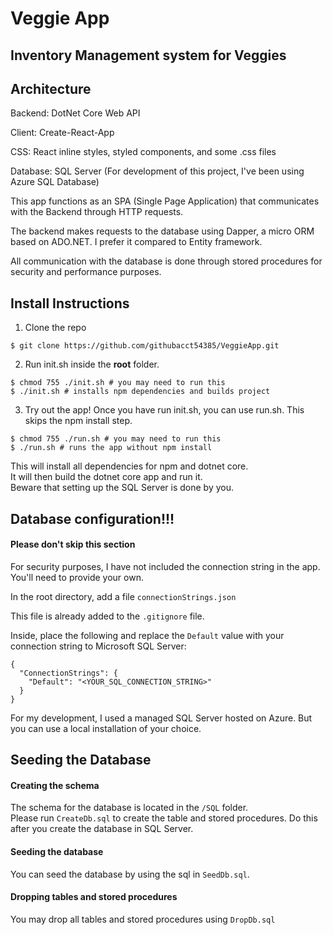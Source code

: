 # Veggie App

## Inventory Management system for Veggies

## Architecture

Backend: DotNet Core Web API

Client: Create-React-App

CSS: React inline styles, styled components, and some .css files

Database: SQL Server (For development of this project, I've been using Azure SQL Database)

This app functions as an SPA (Single Page Application) that communicates with the Backend through HTTP requests.

The backend makes requests to the database using Dapper, a micro ORM based on ADO<span></span>.NET. I prefer it compared to Entity framework.

All communication with the database is done through stored procedures for security and performance purposes.

## Install Instructions

1. Clone the repo

```
$ git clone https://github.com/githubacct54385/VeggieApp.git
```

2. Run init<span></span>.sh inside the **root** folder.

```
$ chmod 755 ./init.sh # you may need to run this
$ ./init.sh # installs npm dependencies and builds project
```

3. Try out the app!
   Once you have run init<span>.sh</span>, you can use run<span>.sh</span>. This skips the npm install step.

```
$ chmod 755 ./run.sh # you may need to run this
$ ./run.sh # runs the app without npm install
```

This will install all dependencies for npm and dotnet core.  
It will then build the dotnet core app and run it.  
Beware that setting up the SQL Server is done by you.

## Database configuration!!!

#### Please don't skip this section

For security purposes, I have not included the connection string in the app. You'll need to provide your own.

In the root directory, add a file `connectionStrings.json`

This file is already added to the `.gitignore` file.

Inside, place the following and replace the `Default` value with your connection string to Microsoft SQL Server:

```
{
  "ConnectionStrings": {
    "Default": "<YOUR_SQL_CONNECTION_STRING>"
  }
}

```

For my development, I used a managed SQL Server hosted on Azure. But you can use a local installation of your choice.

## Seeding the Database

#### Creating the schema

The schema for the database is located in the `/SQL` folder.  
Please run `CreateDb.sql` to create the table and stored procedures. Do this after you create the database in SQL Server.

#### Seeding the database

You can seed the database by using the sql in `SeedDb.sql`.

#### Dropping tables and stored procedures

You may drop all tables and stored procedures using `DropDb.sql`
